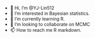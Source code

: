 - 👋 Hi, I’m @YJ-Lin512
- 👀 I’m interested in Bayesian statistics.
- 🌱 I’m currently learning R.
- 💞️ I’m looking to collaborate on MCMC
- 📫 How to reach me  R markdown.

<!---
YJ-Lin512/YJ-Lin512 is a ✨ special ✨ repository because its `README.md` (this file) appears on your GitHub profile.
You can click the Preview link to take a look at your changes.
--->
